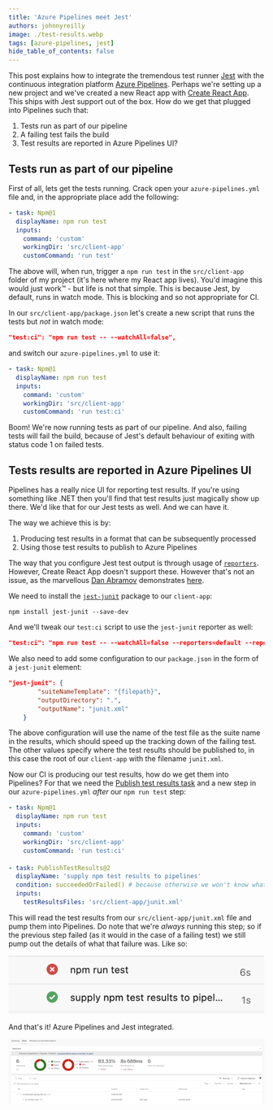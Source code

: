 ```yaml
---
title: 'Azure Pipelines meet Jest'
authors: johnnyreilly
image: ./test-results.webp
tags: [azure-pipelines, jest]
hide_table_of_contents: false
---
```


This post explains how to integrate the tremendous test runner [Jest](https://jestjs.io/) with the continuous integration platform [Azure Pipelines](https://azure.microsoft.com/en-gb/services/devops/pipelines/?nav=min). Perhaps we're setting up a new project and we've created a new React app with [Create React App](https://create-react-app.dev/). This ships with Jest support out of the box. How do we get that plugged into Pipelines such that:

1. Tests run as part of our pipeline
2. A failing test fails the build
3. Test results are reported in Azure Pipelines UI?

## Tests run as part of our pipeline

First of all, lets get the tests running. Crack open your `azure-pipelines.yml` file and, in the appropriate place add the following:

```yml
- task: Npm@1
  displayName: npm run test
  inputs:
    command: 'custom'
    workingDir: 'src/client-app'
    customCommand: 'run test'
```

The above will, when run, trigger a `npm run test` in the `src/client-app` folder of my project (it's here where my React app lives). You'd imagine this would just work™️ - but life is not that simple. This is because Jest, by default, runs in watch mode. This is blocking and so not appropriate for CI.

In our `src/client-app/package.json` let's create a new script that runs the tests but _not_ in watch mode:

```json
"test:ci": "npm run test -- --watchAll=false",
```

and switch our `azure-pipelines.yml` to use it:

```yml
- task: Npm@1
  displayName: npm run test
  inputs:
    command: 'custom'
    workingDir: 'src/client-app'
    customCommand: 'run test:ci'
```

Boom! We're now running tests as part of our pipeline. And also, failing tests will fail the build, because of Jest's default behaviour of exiting with status code 1 on failed tests.

## Tests results are reported in Azure Pipelines UI

Pipelines has a really nice UI for reporting test results. If you're using something like .NET then you'll find that test results just magically show up there. We'd like that for our Jest tests as well. And we can have it.

The way we achieve this is by:

1. Producing test results in a format that can be subsequently processed
2. Using those test results to publish to Azure Pipelines

The way that you configure Jest test output is through usage of [`reporters`](https://jestjs.io/docs/en/cli#--reporters). However, Create React App doesn't support these. However that's not an issue, as the marvellous [Dan Abramov](https://twitter.com/dan_abramov) demonstrates [here](https://github.com/facebook/create-react-app/issues/2474#issuecomment-306340526).

We need to install the [`jest-junit`](https://github.com/jest-community/jest-junit) package to our `client-app`:

```
npm install jest-junit --save-dev
```

And we'll tweak our `test:ci` script to use the `jest-junit` reporter as well:

```json
"test:ci": "npm run test -- --watchAll=false --reporters=default --reporters=jest-junit",
```

We also need to add some configuration to our `package.json` in the form of a `jest-junit` element:

```json
"jest-junit": {
        "suiteNameTemplate": "{filepath}",
        "outputDirectory": ".",
        "outputName": "junit.xml"
    }
```

The above configuration will use the name of the test file as the suite name in the results, which should speed up the tracking down of the failing test. The other values specify where the test results should be published to, in this case the root of our `client-app` with the filename `junit.xml`.

Now our CI is producing our test results, how do we get them into Pipelines? For that we need the [Publish test results task](https://docs.microsoft.com/en-us/azure/devops/pipelines/tasks/test/publish-test-results?view=azure-devops&tabs=trx%2Cyaml) and a new step in our `azure-pipelines.yml` _after_ our `npm run test` step:

```yml
- task: Npm@1
  displayName: npm run test
  inputs:
    command: 'custom'
    workingDir: 'src/client-app'
    customCommand: 'run test:ci'

- task: PublishTestResults@2
  displayName: 'supply npm test results to pipelines'
  condition: succeededOrFailed() # because otherwise we won't know what tests failed
  inputs:
    testResultsFiles: 'src/client-app/junit.xml'
```

This will read the test results from our `src/client-app/junit.xml` file and pump them into Pipelines. Do note that we're _always_ running this step; so if the previous step failed (as it would in the case of a failing test) we still pump out the details of what that failure was. Like so:

![screenshot of test results being published to Azure Pipelines regardless of passing or failing tests](test-and-publish-steps.webp)

And that's it! Azure Pipelines and Jest integrated.

![screenshot of test results published to Azure Pipelines](test-results.webp)
